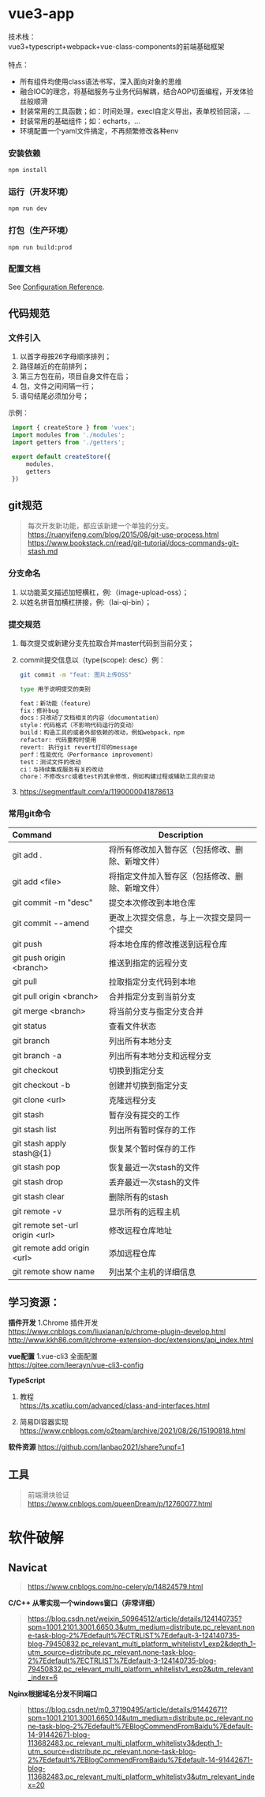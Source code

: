 # vue3-app
技术栈：</br>
vue3+typescript+webpack+vue-class-components的前端基础框架</br></br>
特点：</br>
* 所有组件均使用class语法书写，深入面向对象的思维</br>
* 融合IOC的理念，将基础服务与业务代码解耦，结合AOP切面编程，开发体验丝般顺滑</br>
* 封装常用的工具函数；如：时间处理，execl自定义导出，表单校验回滚，...</br>
* 封装常用的基础组件；如：echarts，...</br>
* 环境配置一个yaml文件搞定，不再频繁修改各种env</br>


### 安装依赖
```bash
npm install
```

### 运行（开发环境）
```bash
npm run dev
```

### 打包（生产环境）
```bash
npm run build:prod
```

### 配置文档
See [Configuration Reference](https://cli.vuejs.org/config/).

## 代码规范

### 文件引入
1. 以首字母按26字母顺序排列；
2. 路径越近的在前排列；
3. 第三方包在前，项目自身文件在后；
4. 包，文件之间间隔一行；
5. 语句结尾必须加分号；
   
示例：
   ```typescript
    import { createStore } from 'vuex';
    import modules from './modules';
    import getters from './getters';

    export default createStore({
        modules,
        getters
    })
   ```

## git规范
>每次开发新功能，都应该新建一个单独的分支。<br>
https://ruanyifeng.com/blog/2015/08/git-use-process.html<br>
https://www.bookstack.cn/read/git-tutorial/docs-commands-git-stash.md

### 分支命名
1. 以功能英文描述加短横杠，例:（image-upload-oss）；
2. 以姓名拼音加横杠拼接，例:（lai-qi-bin）；

### 提交规范
1. 每次提交或新建分支先拉取合并master代码到当前分支；
2. commit提交信息以（type(scope): desc）例：
   
    ```bash
    git commit -m "feat: 图片上传OSS"

    type 用于说明提交的类别

    feat：新功能（feature）
    fix：修补bug
    docs：只改动了文档相关的内容（documentation）
    style：代码格式（不影响代码运行的变动）
    build：构造工具的或者外部依赖的改动，例如webpack，npm
    refactor: 代码重构时使用
    revert: 执行git revert打印的message
    perf：性能优化（Performance improvement）
    test：测试文件的改动
    ci：与持续集成服务有关的改动
    chore：不修改src或者test的其余修改，例如构建过程或辅助工具的变动

    ```
3. https://segmentfault.com/a/1190000041878613

### 常用git命令
| Command                     | Description                                     |
| :---                        |    ----                                         |
| git add .                   | 将所有修改加入暂存区（包括修改、删除、新增文件）         |
| git add \<file\>              | 将指定文件加入暂存区（包括修改、删除、新增文件）         |
| git commit -m "desc"        | 提交本次修改到本地仓库                              |
| git commit --amend          | 更改上次提交信息，与上一次提交是同一个提交              |
| git push                    | 将本地仓库的修改推送到远程仓库                        |
| git push origin \<branch\>    | 推送到指定的远程分支                                |
| git pull                    | 拉取指定分支代码到本地                               |
| git pull origin \<branch\>    | 合并指定分支到当前分支                               |
| git merge \<branch\>          | 将当前分支与指定分支合并                             |
| git status                  | 查看文件状态                                       |
| git branch                  | 列出所有本地分支                                    |
| git branch -a               | 列出所有本地分支和远程分支                            |
| git checkout                | 切换到指定分支                                      |
| git checkout -b             | 创建并切换到指定分支                                 |
| git clone \<url\>             | 克隆远程分支                                       |
| git stash                   | 暂存没有提交的工作                                  |
| git stash list              | 列出所有暂时保存的工作                               |
| git stash apply stash@{1}   | 恢复某个暂时保存的工作                               |
| git stash pop               | 恢复最近一次stash的文件                             |
| git stash drop              | 丢弃最近一次stash的文件                             |
| git stash clear             | 删除所有的stash                                    |
| git remote -v               | 显示所有的远程主机                                  |
| git remote set-url origin \<url\> | 修改远程仓库地址                                       |
| git remote add origin \<url\> | 添加远程仓库                                       |
| git remote show name        | 列出某个主机的详细信息                               |


## 学习资源：  
**插件开发**
    1.Chrome 插件开发<br>
    https://www.cnblogs.com/liuxianan/p/chrome-plugin-develop.html<br>
    http://www.kkh86.com/it/chrome-extension-doc/extensions/api_index.html

**vue配置**
    1.vue-cli3 全面配置<br>
    https://gitee.com/leerayn/vue-cli3-config

**TypeScript**
1. 教程<br>
   https://ts.xcatliu.com/advanced/class-and-interfaces.html

2. 简易DI容器实现<br>
    https://www.cnblogs.com/o2team/archive/2021/08/26/15190818.html

**软件资源**
    https://github.com/lanbao2021/share?unpf=1

## 工具
> 前端滑块验证<br>
> https://www.cnblogs.com/queenDream/p/12760077.html


# 软件破解

## Navicat
> https://www.cnblogs.com/no-celery/p/14824579.html

**C/C++ 从零实现一个windows窗口（非常详细）**
> https://blog.csdn.net/weixin_50964512/article/details/124140735?spm=1001.2101.3001.6650.3&utm_medium=distribute.pc_relevant.none-task-blog-2%7Edefault%7ECTRLIST%7Edefault-3-124140735-blog-79450832.pc_relevant_multi_platform_whitelistv1_exp2&depth_1-utm_source=distribute.pc_relevant.none-task-blog-2%7Edefault%7ECTRLIST%7Edefault-3-124140735-blog-79450832.pc_relevant_multi_platform_whitelistv1_exp2&utm_relevant_index=6

**Nginx根据域名分发不同端口**
> https://blog.csdn.net/m0_37190495/article/details/91442671?spm=1001.2101.3001.6650.14&utm_medium=distribute.pc_relevant.none-task-blog-2%7Edefault%7EBlogCommendFromBaidu%7Edefault-14-91442671-blog-113682483.pc_relevant_multi_platform_whitelistv3&depth_1-utm_source=distribute.pc_relevant.none-task-blog-2%7Edefault%7EBlogCommendFromBaidu%7Edefault-14-91442671-blog-113682483.pc_relevant_multi_platform_whitelistv3&utm_relevant_index=20